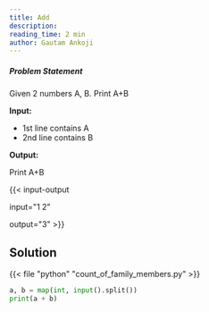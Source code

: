 ```yaml
---
title: Add
description:
reading_time: 2 min
author: Gautam Ankoji
---
```


##### Problem Statement

Given 2 numbers A, B. Print A+B

**Input:**

* 1st line contains A
* 2nd line contains B

**Output:**

Print A+B

{{< input-output

input="1 2"

output="3" >}}

## Solution

<!-- **Approach:** -->

{{< file "python" "count_of_family_members.py" >}}

```py
a, b = map(int, input().split())
print(a + b)
```
